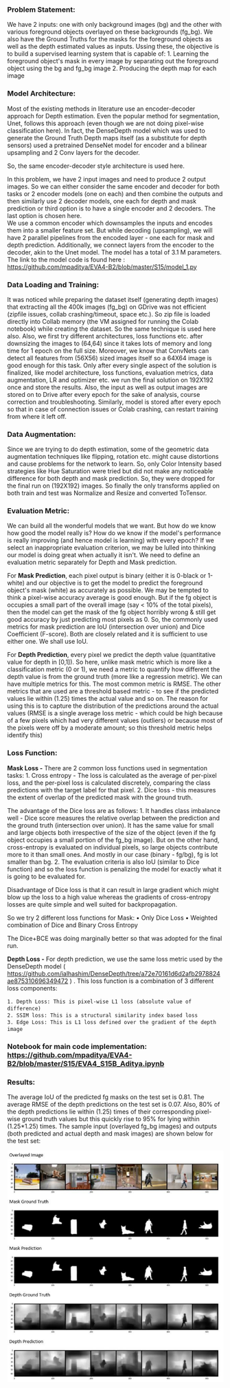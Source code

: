 ### Problem Statement:
We have 2 inputs: one with only background images (bg) and the other with various foreground objects overlayed on these backgrounds (fg_bg). We also have the Ground Truths for the masks for the foreground objects as well as the depth estimated values as inputs. Ussing these, the objective is to build a supervised learning system that is capable of:  	1. Learning the foreground object's mask in every image by separating out the foreground object using the bg and fg_bg image
	2. Producing the depth map for each image


### Model Architecture:
Most of the existing methods in literature use an encoder-decoder approach for Depth estimation. Even the popular method for segmentation, Unet, follows this approach (even though we are not doing pixel-wise classification here). In fact, the DenseDepth model which was used to generate the Ground Truth Depth maps itself (as a substitute for depth sensors) used a pretrained DenseNet model for encoder and a bilinear upsampling and 2 Conv layers for the decoder. 

So, the same encoder-decoder style architecture is used here. 

In this problem, we have 2 input images and need to produce 2 output images. So we can either consider the same encoder and decoder for both tasks or 2 encoder models (one on each) and then combine the outputs and then similarly use 2 decoder models, one each for depth and mask prediction or third option is to have a single encoder and 2 decoders. The last option is chosen here.  
We use a common encoder which downsamples the inputs and encodes them into a smaller feature set. But while decoding (upsampling), we will have 2 parallel pipelines from the encoded layer - one each for mask and depth prediction. Additionally, we connect layers from the encoder to the decoder, akin to the Unet model. The model has a total of 3.1 M parameters.  The link to the model code is found here : https://github.com/mpaditya/EVA4-B2/blob/master/S15/model_1.py

### Data Loading and Training:
It was noticed while preparing the dataset itself (generating depth images) that extracting all the 400k images (fg_bg) on GDrive was not efficient (zipfile issues, collab crashing/timeout, space etc.). So zip file is loaded directly into Collab memory (the VM assigned for running the Colab notebook) while creating the dataset. So the same technique is used here also. Also, we first try different architectures, loss functions etc. after downsizing the images to (64,64) since it takes lots of memory and long time for 1 epoch on the full size. Moreover, we know that ConvNets can detect all features from (56X56) sized images itself so a 64X64 image is good enough for this task. Only after every single aspect of the solution is finalized, like model architecture, loss functions, evaluation metrics, data augmentation, LR and optimizer etc. we run the final solution on 192X192 once and store the results. 
Also, the input as well as output images are stored on to Drive after every epoch for the sake of analysis, course correction and troubleshooting. Similarly, model is stored after every epoch so that in case of connection issues or Colab crashing, can restart training from where it left off. 


### Data Augmentation:
Since we are trying to do depth estimation, some of the geometric data augmentation techniques like flipping, rotation etc. might cause distortions and cause problems for the network to learn. So, only Color Intensity based strategies like Hue Saturation were tried but did not make any noticeable difference for both depth and mask prediction. So, they were dropped for the final run on (192X192) images. So finally the only transforms applied on both train and test was Normalize and Resize and converted ToTensor.


### Evaluation Metric:
We can build all the wonderful models that we want. But how do we know how good the model really is? How do we know if the model's performance is really improving (and hence model is learning) with every epoch? If we select an inappropriate evaluation criterion, we may be lulled into thinking our model is doing great when actually it isn't. 
We need to define an evaluation metric separately for Depth and Mask prediction. 

For **Mask Prediction**, each pixel output is binary (either it is 0-black or 1-white) and our objective is to get the model to predict the foreground object's mask (white) as accurately as possible. 
We may be tempted to think a pixel-wise accuracy average is good enough. But if the fg object is occupies a small part of the overall image (say < 10% of the total pixels), then the model can get the mask of the fg object horribly wrong & still get good accuracy by just predicting most pixels as 0. 
So, the commonly used metrics for mask prediction are IoU (intersection over union) and Dice Coefficient (F-score). Both are closely related and it is sufficient to use either one. We shall use IoU.

For **Depth Prediction**, every pixel we predict the depth value (quantitative value for depth in [0,1]). So here, unlike mask metric which is more like a classification metric (0 or 1), we need a metric to quantify how different the depth value is from the ground truth (more like a regression metric). We can have multiple metrics for this. The most common metric is RMSE. The other metrics that are used are a threshold based metric - to see if the predicted values lie within (1.25) times the actual value and so on. The reason for using this is to capture the distribution of the predictions around the actual values (RMSE is a single average loss metric - which could be high because of a few pixels which had very different values (outliers) or because most of the pixels were off by a moderate amount; so this threshold metric helps identify this)


### Loss Function:

**Mask Loss -** There are 2 common loss functions used in segmentation tasks: 
	1. Cross entropy - The loss is calculated as the average of per-pixel loss, and the per-pixel loss is calculated discretely, comparing the class predictions with the target label for that pixel. 
	2. Dice loss - this measures the extent of overlap of the predicted mask with the ground truth.

The advantage of the Dice loss are as follows:
	1. It handles class imbalance well - Dice score measures the relative overlap between the prediction and the ground truth (intersection over union). It has the same value for small and large objects both irrespective of the size of the object (even if the fg object occupies a small portion of the fg_bg image). But on the other hand, cross-entropy is evaluated on individual pixels, so large objects contribute more to it than small ones. And mostly in our case (binary - fg/bg), fg is lot smaller than bg. 
	2. The evaluation criteria is also IoU (similar to Dice function) and so the loss function is penalizing the model for exactly what it is going to be evaluated for. 

Disadvantage of Dice loss is that it can result in large gradient which might blow up the loss to a high value whereas the gradients of cross-entropy losses are quite simple and well suited for backpropagation. 

So we try 2 different loss functions for Mask:
	• Only Dice Loss
	• Weighted combination of Dice and Binary Cross Entropy

The Dice+BCE was doing marginally better so that was adopted for the final run. 

**Depth Loss -** For depth prediction, we use the same loss metric used by the DenseDepth model ( https://github.com/ialhashim/DenseDepth/tree/a72e70161d6d2afb2978824ae875310696349472 )
. This loss function is a combination of 3 different loss components:

	1. Depth Loss: This is pixel-wise L1 loss (absolute value of difference)
	2. SSIM loss: This is a structural similarity index based loss
	3. Edge Loss: This is L1 loss defined over the gradient of the depth image

### Notebook for main code implementation: https://github.com/mpaditya/EVA4-B2/blob/master/S15/EVA4_S15B_Aditya.ipynb
### Results:

The average IoU of the predicted fg masks on the test set is 0.81. The average RMSE of the depth predictions on the test set is 0.07. Also,  80% of the depth predictions lie within (1.25) times of their corresponding pixel-wise ground truth values but this quickly rise to 95% for lying within (1.25*1.25) times. The sample input (overlayed fg_bg images) and outputs (both predicted and actual depth and mask images) are shown below for the test set:

<img src="sample_output.JPG">

